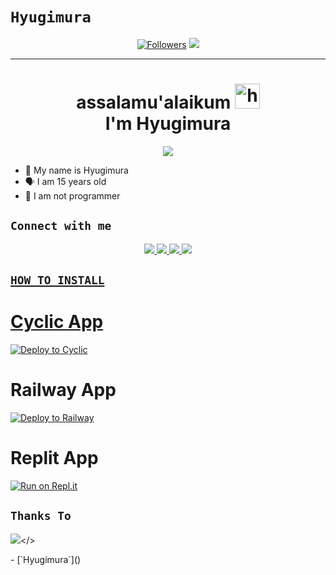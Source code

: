 # ```Hyugimura```
<p align="center">
<a href="https://github.com/mann5/followers"><img title="Followers" src="https://img.shields.io/github/followers/mann5?color=red&style=flat-square"></a>
<a href="https://hits.seeyoufarm.com"><img src="https://hits.seeyoufarm.com/api/count/incr/badge.svg?url=https%3A%2F%2Fgithub.com%2Fzeeoneofficial%2FRest-my-rest-api&count_bg=%2379C83D&title_bg=%23555555&icon=probot.svg&icon_color=%2300FF6D&title=hits&edge_flat=false"/></a>
<p align='center'>
    </p>

-------
<h1 align="center">assalamu'alaikum <img src="https://user-images.githubusercontent.com/1303154/88677602-1635ba80-d120-11ea-84d8-d263ba5fc3c0.gif" width="40px" alt="hi"><br>I'm Hyugimura </h1>
<p align="center">
  <img src="https://github.com/mann5.png" /></>
</p>

- 👼 My name is Hyugimura
- 🗣️ I am 15 years old 
- 🔭 I am not programmer

## ```Connect with me```
<p align="center">
  <a href="https://instagram.com/hyugimura"><img src="https://img.shields.io/badge/Instagram-E4405F?style=for-the-badge&logo=instagram&logoColor=white"/> 
  <a href="https://wa.me/62895329828237"><img src="https://img.shields.io/badge/WhatsApp-25D366?style=for-the-badge&logo=whatsapp&logoColor=white" />
  <a href="https://github.com/mann5"><img src="https://img.shields.io/badge/-GitHub-black?style=flat-square&logo=github" /> 
  <a href="https://komarev.com/ghpvc/?username=hyugimura&color=blue&style=flat-square&label=Profile+Dilihat"><img src="https://komarev.com/ghpvc/?username=hyugimura&color=blue&style=flat-square&label=Profile+Dilihat" />

</p>

## ```HOW TO INSTALL```

# Cyclic App
[![Deploy to Cyclic](https://deploy.cyclic.app/button.svg)](https://app.cyclic.sh/#/join/zeeoneofficial)


# Railway App
[![Deploy to Railway](https://railway.app/button.svg)](https://railway.app?referralCode=zeeoneofc)


# Replit App
[![Run on Repl.it](https://repl.it/badge/github/zeeoneofficial/Alphabot-Md)](https://replit.com)



## ```Thanks To```
  <img src="https://github.com/mann5.png" /></>
</p>
- [`Hyugimura`]()

